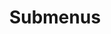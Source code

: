 ---
layout: page
title: Submenus
nav: false
nav_order: 7
dropdown: false
children:
    - title: Publications
      permalink: /publications/
    - title: divider
    - title: Projects
      permalink: /projects/
---